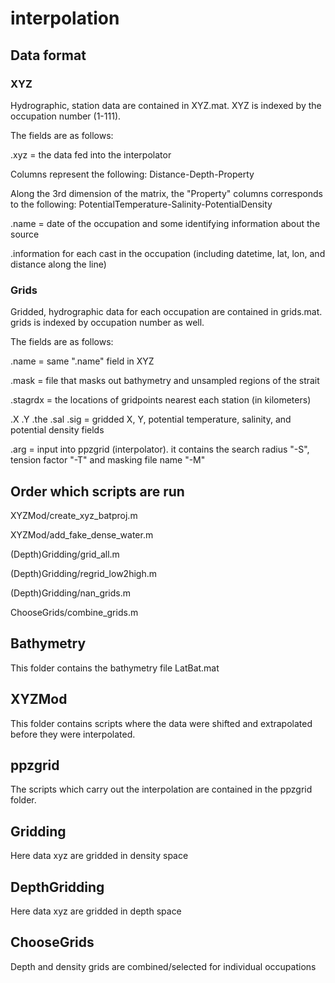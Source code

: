 # interpolation

## Data format

### XYZ
Hydrographic, station data are contained in XYZ.mat. XYZ is indexed by the occupation number (1-111). 

The fields are as follows:

.xyz = the data fed into the interpolator

Columns represent the following: Distance-Depth-Property

Along the 3rd dimension of the matrix, the "Property" columns corresponds to the following: PotentialTemperature-Salinity-PotentialDensity 

.name = date of the occupation and some identifying information about the source

.information for each cast in the occupation (including datetime, lat, lon, and distance along the line)

### Grids
Gridded, hydrographic data for each occupation are contained in grids.mat. grids is indexed by occupation number as well.

The fields are as follows:

.name = same ".name" field in XYZ

.mask = file that masks out bathymetry and unsampled regions of the strait

.stagrdx = the locations of gridpoints nearest each station (in kilometers) 

.X .Y .the .sal .sig = gridded X, Y, potential temperature, salinity, and potential density fields

.arg = input into ppzgrid (interpolator). it contains the search radius "-S", tension factor "-T" and masking file name "-M"


## Order which scripts are run
XYZMod/create_xyz_batproj.m

XYZMod/add_fake_dense_water.m

(Depth)Gridding/grid_all.m

(Depth)Gridding/regrid_low2high.m

(Depth)Gridding/nan_grids.m

ChooseGrids/combine_grids.m

## Bathymetry
This folder contains the bathymetry file LatBat.mat

## XYZMod
This folder contains scripts where the data were shifted and extrapolated before they were interpolated.


## ppzgrid
The scripts which carry out the interpolation are contained in the ppzgrid folder. 

## Gridding
Here data xyz are gridded in density space

## DepthGridding
Here data xyz are gridded in depth space

## ChooseGrids
Depth and density grids are combined/selected for individual occupations

